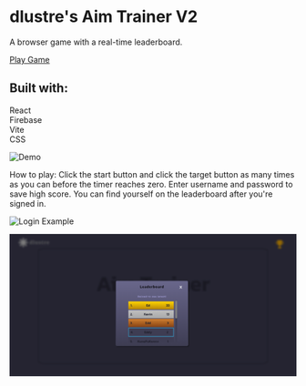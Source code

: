 # dlustre's Aim Trainer V2

A browser game with a real-time leaderboard.

[Play Game](https://dlustre.github.io/aimtrainerv2/)

## Built with: <br />
React <br />
Firebase <br />
Vite <br />
CSS <br />

![Demo](https://github.com/dlustre/aimtrainerv2/blob/master/aimtrainer.gif)

How to play:
Click the start button and click the target button as many times as you can before the timer reaches zero.
Enter username and password to save high score. You can find yourself on the leaderboard after you're signed in.

![Login Example](https://github.com/dlustre/aimtrainerv2/blob/master/login.gif)

![Leaderboard](https://github.com/dlustre/aimtrainerv2/blob/master/leaderboard.png)
